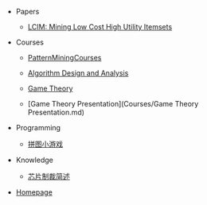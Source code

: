 <!-- _sidebar.md -->


* Papers
   * [LCIM: Mining Low Cost High Utility Itemsets](Papers/LCIM.md)


* Courses
   * [PatternMiningCourses](Courses/PatternMiningCourse.md)
   
   * [Algorithm Design and Analysis](Courses/算法设计与分析课程.md)

   * [Game Theory](Courses/GameTheory.md)
   
   * [Game Theory Presentation](Courses/Game Theory Presentation.md)
   
     <!--注意这里是相对路径-->
   
* Programming
   * [拼图小游戏](Programming/拼图小游戏.md)

* Knowledge
   * [芯片制裁简述](Knowledge/Semiconductor.md)

- [Homepage](https://enz0cez.github.io/#/)

